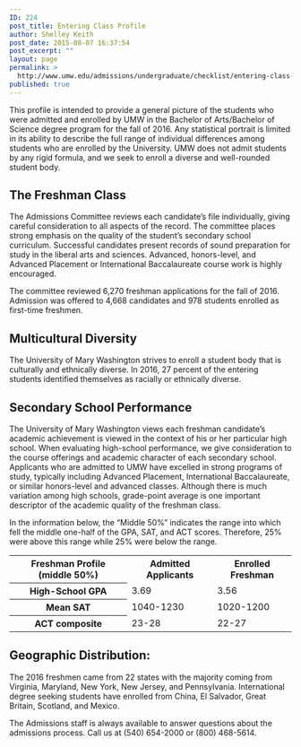 ```yaml
---
ID: 224
post_title: Entering Class Profile
author: Shelley Keith
post_date: 2015-08-07 16:37:54
post_excerpt: ""
layout: page
permalink: >
  http://www.umw.edu/admissions/undergraduate/checklist/entering-class-profile/
published: true
---
```

This profile is intended to provide a general picture of the students who were admitted and enrolled by UMW in the Bachelor of Arts/Bachelor of Science degree program for the fall of 2016. Any statistical portrait is limited in its ability to describe the full range of individual differences among students who are enrolled by the University. UMW does not admit students by any rigid formula, and we seek to enroll a diverse and well-rounded student body.
<h2>The Freshman Class</h2>
The Admissions Committee reviews each candidate’s file individually, giving careful consideration to all aspects of the record. The committee places strong emphasis on the quality of the student’s secondary school curriculum. Successful candidates present records of sound preparation for study in the liberal arts and sciences. Advanced, honors-level, and Advanced Placement or International Baccalaureate course work is highly encouraged.

The committee reviewed 6,270 freshman applications for the fall of 2016. Admission was offered to 4,668 candidates and 978 students enrolled as first-time freshmen.
<h2>Multicultural Diversity</h2>
The University of Mary Washington strives to enroll a student body that is culturally and ethnically diverse. In 2016, 27 percent of the entering students identified themselves as racially or ethnically diverse.
<h2>Secondary School Performance</h2>
The University of Mary Washington views each freshman candidate’s academic achievement is viewed in the context of his or her particular high school. When evaluating high-school performance, we give consideration to the course offerings and academic character of each secondary school. Applicants who are admitted to UMW have excelled in strong programs of study, typically including Advanced Placement, International Baccalaureate, or similar honors-level and advanced classes. Although there is much variation among high schools, grade-point average is one important descriptor of the academic quality of the freshman class.

In the information below, the “Middle 50%” indicates the range into which fell the middle one-half of the GPA, SAT, and ACT scores. Therefore, 25% were above this range while 25% were below the range.
<table border="0" width="100%" cellspacing="0" cellpadding="0">
<tbody>
<tr>
<th>Freshman Profile (middle 50%)</th>
<th>Admitted Applicants</th>
<th>Enrolled Freshman</th>
</tr>
<tr>
<th>High-School GPA</th>
<td>3.69</td>
<td>3.56</td>
</tr>
<tr>
<th>Mean SAT</th>
<td>1040-1230</td>
<td>1020-1200</td>
</tr>
<tr>
<th>ACT composite</th>
<td>23-28</td>
<td>22-27</td>
</tr>
</tbody>
</table>
<h2>Geographic Distribution:</h2>
The 2016 freshmen came from 22 states with the majority coming from Virginia, Maryland, New York, New Jersey, and Pennsylvania. International degree seeking students have enrolled from China, El Salvador, Great Britain, Scotland, and Mexico.

The Admissions staff is always available to answer questions about the admissions process. Call us at (540) 654-2000 or (800) 468-5614.